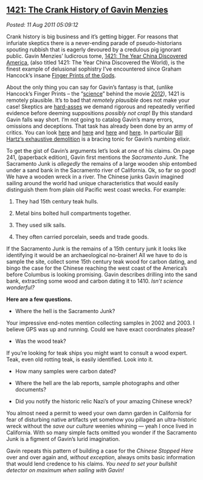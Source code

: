 [1421: The Crank History of Gavin
Menzies](http://bakerjd99.wordpress.com/2011/08/11/1421-the-crank-history-of-gavin-menzies/)
------------------------------------------------------------------------------------------------------------------------------

*Posted: 11 Aug 2011 05:09:12*

Crank history is big business and it’s getting bigger. For reasons that
infuriate skeptics there is a never-ending parade of pseudo-historians
spouting rubbish that is eagerly devoured by a credulous pig ignorant
public. Gavin Menzies’ ludicrous tome, [1421: The Year China Discovered
America](http://www.1421exposed.com/html/1421\_and\_all\_that\_junk.html),
(also titled 1421: The Year China Discovered the World), is the finest
example of delusional sophistry I’ve encountered since Graham Hancock’s
insane [Finger Prints of the
Gods](http://www.csicop.org/si/show/tracing\_graham\_hancockrsquos\_shifting\_cataclysm/).

About the only thing you can say for Gavin’s fantasy is that, (unlike
Hancock’s Finger Prints – the
“[science](http://en.wikipedia.org/wiki/Fingerprints\_of\_the\_Gods)”
behind the movie
[2012](http://blog.moviefone.com/2011/01/03/nasa-names-most-realistic-and-unrealistic-sci-fi-films-of-all-ti/)),
1421 is remotely plausible. It’s to bad that *remotely plausible* does
not make your case! Skeptics are
[hard-asses](http://bakerjd99.wordpress.com/2009/10/29/hard-ass-skeptic-rules/)
we demand rigorous and repeatedly verified evidence before deeming
suppositions *possibly not crap*! By this standard Gavin falls way
short. I’m not going to catalog Gavin’s many errors, omissions and
deceptions. That task has already been done by an army of critics. You
can look
[here](http://www.csicop.org/sb/show/zheng\_he\_in\_the\_americas\_and\_other\_unlikely\_tales\_of\_exploration\_and\_discov/)
and
[here](https://docs.google.com/viewer?url=http://www.e-perimetron.org/Vol\_2\_4/Wade.pdf\&pli=1)
and [here](http://www.asianreviewofbooks.com/new/?revID=201) and
[here](http://badarchaeology.wordpress.com/tag/gavin-menzies/). In
particular [Bill Hartz’s exhaustive
demolition](http://www.dightonrock.com/gavinsfantalyland.htm) is a
bracing tonic for Gavin’s numbing elixir.

To get the gist of Gavin’s arguments let’s look at one of his claims. On
page 241, (paperback edition), Gavin first mentions the *Sacramento
Junk*. The Sacramento Junk is *allegedly* the remains of a large wooden
ship entombed under a sand bank in the Sacramento river of California.
Ok, so far so good! We have a wooden wreck in a river. The Chinese junks
Gavin imagined sailing around the world had unique characteristics that
would easily distinguish them from plain old Pacific west coast wrecks.
For example:

1.  They had 15th century teak hulls.

2.  Metal bins bolted hull compartments together.

3.  They used silk sails.

4.  They often carried porcelain, seeds and trade goods.

If the Sacramento Junk is the remains of a 15th century junk it looks
like identifying it would be an archaeological no-brainer! All we have
to do is sample the site, collect some 15th century teak wood for carbon
dating, and bingo the case for the Chinese reaching the west coast of
the America’s before Columbus is looking promising. Gavin describes
drilling into the sand bank, extracting some wood and carbon dating it
to 1410. *Isn’t science wonderful?*

**Here are a few questions.**

-   Where the hell is the Sacramento Junk?

Your impressive end-notes mention collecting samples in 2002 and 2003. I
believe GPS was up and running. Could we have exact coordinates please?

-   Was the wood teak?

If you’re looking for teak ships you might want to consult a wood
expert. Teak, even old rotting teak, is easily identified. Look into it.

-   How many samples were carbon dated?

-   Where the hell are the lab reports, sample photographs and other
    documents?

-   Did you notify the historic relic Nazi’s of your amazing Chinese
    wreck?

You almost need a permit to weed your own damn garden in California for
fear of disturbing native artifacts yet somehow you pillaged an
ultra-historic wreck without the *save our culture* weenies whining —
yeah I once lived in California. With so many simple facts omitted you
wonder if the Sacramento Junk is a figment of Gavin’s lurid imagination.

Gavin repeats this pattern of building a case for the *Chinese Stopped
Here* over and over again and, *without exception*, always omits basic
information that would lend credence to his claims. *You need to set
your bullshit detector on maximum when sailing with Gavin!*

